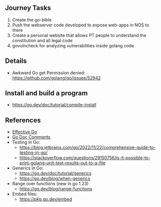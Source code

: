 
## Journey Tasks

1. Create the go-bible
2. Push the webserver code developed to expose web-apps in NOS to there
3. Create a personal website that allows PT people to understand the constitution and all legal code
4. govulncheck for analyzing vulnerabilities inside golang code

## Details

- Awkward Go get Permission denied: https://github.com/golang/go/issues/52942

## Install and build a program

- https://go.dev/doc/tutorial/compile-install

## References

- [Effective Go](https://go.dev/doc/effective_go)
- [Go Doc Comments](https://go.dev/doc/comment)
- Testing in Go:
	- https://blog.jetbrains.com/go/2022/11/22/comprehensive-guide-to-testing-in-go/
	- https://stackoverflow.com/questions/29150756/is-it-possible-to-print-golang-unit-test-results-out-to-a-file
- Generics in Go:
	- https://go.dev/doc/tutorial/generics
	- https://go.dev/blog/when-generics
- Range over functions (new in go 1.23)
	- https://go.dev/blog/range-functions
- Embed files:
	- https://pkg.go.dev/embed